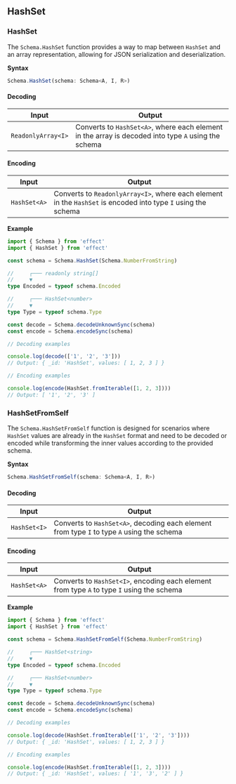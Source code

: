 ## HashSet

### HashSet

The `Schema.HashSet` function provides a way to map between `HashSet` and an array representation, allowing for JSON serialization and deserialization.

**Syntax**

```ts showLineNumbers=false
Schema.HashSet(schema: Schema<A, I, R>)
```

#### Decoding

| Input              | Output                                                                                              |
| ------------------ | --------------------------------------------------------------------------------------------------- |
| `ReadonlyArray<I>` | Converts to `HashSet<A>`, where each element in the array is decoded into type `A` using the schema |

#### Encoding

| Input        | Output                                                                                                        |
| ------------ | ------------------------------------------------------------------------------------------------------------- |
| `HashSet<A>` | Converts to `ReadonlyArray<I>`, where each element in the `HashSet` is encoded into type `I` using the schema |

**Example**

```ts twoslash
import { Schema } from 'effect'
import { HashSet } from 'effect'

const schema = Schema.HashSet(Schema.NumberFromString)

//     ┌─── readonly string[]
//     ▼
type Encoded = typeof schema.Encoded

//     ┌─── HashSet<number>
//     ▼
type Type = typeof schema.Type

const decode = Schema.decodeUnknownSync(schema)
const encode = Schema.encodeSync(schema)

// Decoding examples

console.log(decode(['1', '2', '3']))
// Output: { _id: 'HashSet', values: [ 1, 2, 3 ] }

// Encoding examples

console.log(encode(HashSet.fromIterable([1, 2, 3])))
// Output: [ '1', '2', '3' ]
```

### HashSetFromSelf

The `Schema.HashSetFromSelf` function is designed for scenarios where `HashSet` values are already in the `HashSet` format and need to be decoded or encoded while transforming the inner values according to the provided schema.

**Syntax**

```ts showLineNumbers=false
Schema.HashSetFromSelf(schema: Schema<A, I, R>)
```

#### Decoding

| Input        | Output                                                                                     |
| ------------ | ------------------------------------------------------------------------------------------ |
| `HashSet<I>` | Converts to `HashSet<A>`, decoding each element from type `I` to type `A` using the schema |

#### Encoding

| Input        | Output                                                                                     |
| ------------ | ------------------------------------------------------------------------------------------ |
| `HashSet<A>` | Converts to `HashSet<I>`, encoding each element from type `A` to type `I` using the schema |

**Example**

```ts twoslash
import { Schema } from 'effect'
import { HashSet } from 'effect'

const schema = Schema.HashSetFromSelf(Schema.NumberFromString)

//     ┌─── HashSet<string>
//     ▼
type Encoded = typeof schema.Encoded

//     ┌─── HashSet<number>
//     ▼
type Type = typeof schema.Type

const decode = Schema.decodeUnknownSync(schema)
const encode = Schema.encodeSync(schema)

// Decoding examples

console.log(decode(HashSet.fromIterable(['1', '2', '3'])))
// Output: { _id: 'HashSet', values: [ 1, 2, 3 ] }

// Encoding examples

console.log(encode(HashSet.fromIterable([1, 2, 3])))
// Output: { _id: 'HashSet', values: [ '1', '3', '2' ] }
```
